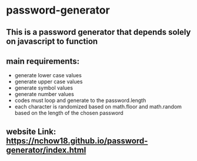 # password-generator

## This is a password generator that depends solely on javascript to function

## main requirements:

* generate lower case values
* generate upper case values
* generate symbol values
* generate number values
* codes must loop and generate to the password.length
* each character is randomized based on math.floor and math.random based on the length of the chosen password

## website Link: https://nchow18.github.io/password-generator/index.html
